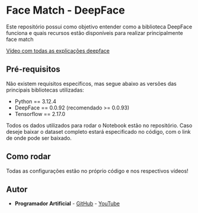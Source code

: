 # Face Match - DeepFace
Este repositório possui como objetivo entender como a biblioteca DeepFace funciona e quais recursos estão disponíveis para realizar principalmente face match

[Vídeo com todas as explicações deepface]()

## Pré-requisitos
Não existem requisitos específicos, mas segue abaixo as versões das principais bibliotecas utilizadas:

- Python == 3.12.4
- DeepFace == 0.0.92 (recomendado >= 0.0.93)
- Tensorflow == 2.17.0

Todos os dados utilizados para rodar o Notebook estão no repositório. Caso deseje baixar o dataset completo estará especificado no código, com o link de onde pode ser baixado.

## Como rodar
Todas as configurações estão no próprio código e nos respectivos vídeos!

## Autor
* **Programador Artificial** - [GitHub](https://github.com/ProgramadorArtificial) - [YouTube](https://www.youtube.com/@ProgramadorArtificial)